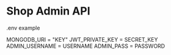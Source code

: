 # Shop Admin API

.env example

MONGODB_URI = "KEY"
JWT_PRIVATE_KEY = SECRET_KEY
ADMIN_USERNAME = USERNAME
ADMIN_PASS = PASSWORD